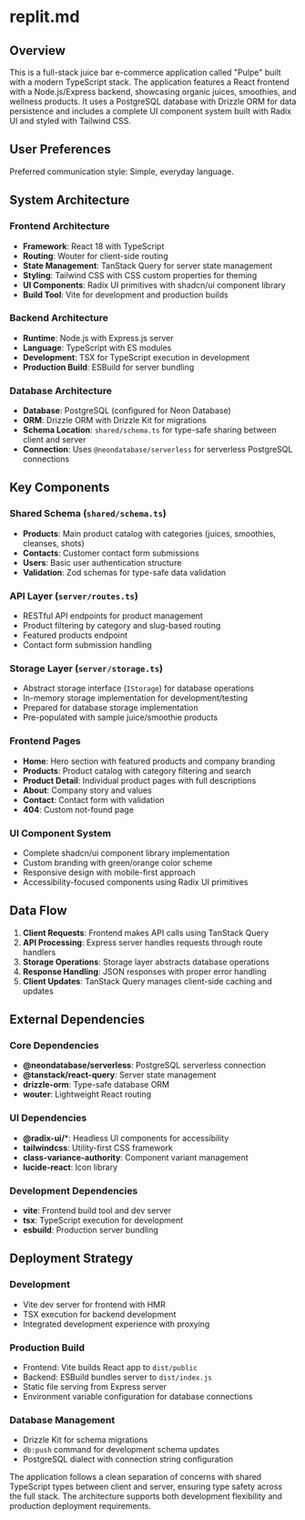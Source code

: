 # replit.md

## Overview

This is a full-stack juice bar e-commerce application called "Pulpe" built with a modern TypeScript stack. The application features a React frontend with a Node.js/Express backend, showcasing organic juices, smoothies, and wellness products. It uses a PostgreSQL database with Drizzle ORM for data persistence and includes a complete UI component system built with Radix UI and styled with Tailwind CSS.

## User Preferences

Preferred communication style: Simple, everyday language.

## System Architecture

### Frontend Architecture
- **Framework**: React 18 with TypeScript
- **Routing**: Wouter for client-side routing
- **State Management**: TanStack Query for server state management
- **Styling**: Tailwind CSS with CSS custom properties for theming
- **UI Components**: Radix UI primitives with shadcn/ui component library
- **Build Tool**: Vite for development and production builds

### Backend Architecture
- **Runtime**: Node.js with Express.js server
- **Language**: TypeScript with ES modules
- **Development**: TSX for TypeScript execution in development
- **Production Build**: ESBuild for server bundling

### Database Architecture
- **Database**: PostgreSQL (configured for Neon Database)
- **ORM**: Drizzle ORM with Drizzle Kit for migrations
- **Schema Location**: `shared/schema.ts` for type-safe sharing between client and server
- **Connection**: Uses `@neondatabase/serverless` for serverless PostgreSQL connections

## Key Components

### Shared Schema (`shared/schema.ts`)
- **Products**: Main product catalog with categories (juices, smoothies, cleanses, shots)
- **Contacts**: Customer contact form submissions
- **Users**: Basic user authentication structure
- **Validation**: Zod schemas for type-safe data validation

### API Layer (`server/routes.ts`)
- RESTful API endpoints for product management
- Product filtering by category and slug-based routing
- Featured products endpoint
- Contact form submission handling

### Storage Layer (`server/storage.ts`)
- Abstract storage interface (`IStorage`) for database operations
- In-memory storage implementation for development/testing
- Prepared for database storage implementation
- Pre-populated with sample juice/smoothie products

### Frontend Pages
- **Home**: Hero section with featured products and company branding
- **Products**: Product catalog with category filtering and search
- **Product Detail**: Individual product pages with full descriptions
- **About**: Company story and values
- **Contact**: Contact form with validation
- **404**: Custom not-found page

### UI Component System
- Complete shadcn/ui component library implementation
- Custom branding with green/orange color scheme
- Responsive design with mobile-first approach
- Accessibility-focused components using Radix UI primitives

## Data Flow

1. **Client Requests**: Frontend makes API calls using TanStack Query
2. **API Processing**: Express server handles requests through route handlers
3. **Storage Operations**: Storage layer abstracts database operations
4. **Response Handling**: JSON responses with proper error handling
5. **Client Updates**: TanStack Query manages client-side caching and updates

## External Dependencies

### Core Dependencies
- **@neondatabase/serverless**: PostgreSQL serverless connection
- **@tanstack/react-query**: Server state management
- **drizzle-orm**: Type-safe database ORM
- **wouter**: Lightweight React routing

### UI Dependencies
- **@radix-ui/***: Headless UI components for accessibility
- **tailwindcss**: Utility-first CSS framework
- **class-variance-authority**: Component variant management
- **lucide-react**: Icon library

### Development Dependencies
- **vite**: Frontend build tool and dev server
- **tsx**: TypeScript execution for development
- **esbuild**: Production server bundling

## Deployment Strategy

### Development
- Vite dev server for frontend with HMR
- TSX execution for backend development
- Integrated development experience with proxying

### Production Build
- Frontend: Vite builds React app to `dist/public`
- Backend: ESBuild bundles server to `dist/index.js`
- Static file serving from Express server
- Environment variable configuration for database connections

### Database Management
- Drizzle Kit for schema migrations
- `db:push` command for development schema updates
- PostgreSQL dialect with connection string configuration

The application follows a clean separation of concerns with shared TypeScript types between client and server, ensuring type safety across the full stack. The architecture supports both development flexibility and production deployment requirements.
